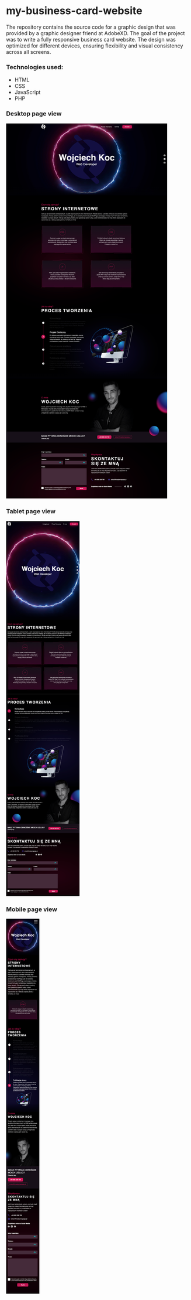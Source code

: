 # my-business-card-website

The repository contains the source code for a graphic design that was provided by a graphic designer friend at AdobeXD. The goal of the project was to write a fully responsive business card website. The design was optimized for different devices, ensuring flexibility and visual consistency across all screens.

### Technologies used:
- HTML
- CSS
- JavaScript
- PHP

### Desktop page view
![Desktop page view](images/sc-desktop.png)

### Tablet page view
![Tablet page view](images/sc-tablet.png)

### Mobile page view
![Mobile page view](images/sc-mobile.png)

